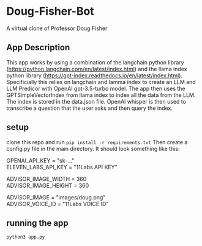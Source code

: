 # Doug-Fisher-Bot
A virtual clone of Professor Doug Fisher

## App Description
This app works by using a combination of the langchain python library (https://python.langchain.com/en/latest/index.html) and the llama index python library (https://gpt-index.readthedocs.io/en/latest/index.html).
Specificially this relies on langchain and lamma index to create an LLM and LLM Predicor with OpenAI gpt-3.5-turbo model. The app then uses the GPTSimpleVectorIndex from llama index to index all the data from the LLM.
The index is stored in the data.json file. OpenAI whisper is then used to transcribe a question that the user asks and then query the index.

## setup
clone this repo and run
`
pip install -r requirements.txt
`
Then create a config.py file in the main directory. It should look something like this:  

OPENAI_API_KEY = "sk-..."  
ELEVEN_LABS_API_KEY = "11Labs API KEY"  

ADVISOR_IMAGE_WIDTH = 360  
ADVISOR_IMAGE_HEIGHT = 360  

ADVISOR_IMAGE = "images/doug.png"  
ADVISOR_VOICE_ID = "11Labs VOICE ID"

## running the app
`
python3 app.py
`
